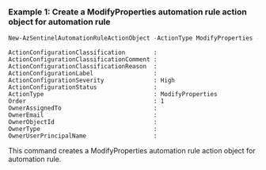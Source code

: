 ### Example 1: Create a ModifyProperties automation rule action object for automation rule
```powershell
New-AzSentinelAutomationRuleActionObject -ActionType ModifyProperties -Order 1 -Severity High
```

```output
ActionConfigurationClassification        : 
ActionConfigurationClassificationComment : 
ActionConfigurationClassificationReason  : 
ActionConfigurationLabel                 : 
ActionConfigurationSeverity              : High
ActionConfigurationStatus                : 
ActionType                               : ModifyProperties
Order                                    : 1
OwnerAssignedTo                          : 
OwnerEmail                               : 
OwnerObjectId                            : 
OwnerType                                : 
OwnerUserPrincipalName                   : 
```

This command creates a ModifyProperties automation rule action object for automation rule.

